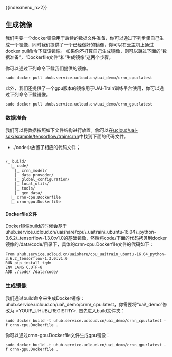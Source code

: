 {{indexmenu_n>2}}

## 生成镜像

我们需要一个docker镜像用于后续的数据文件准备，你可以通过下列步骤自己生成一个镜像，同时我们提供了一个已经做好的镜像，你可以在云主机上通过docker
pull命令下载该镜像。 如果你不打算自己生成镜像，则可以跳过下面的“数据准备”，“Dockerfile文件”和“生成镜像”这两个步骤。

你可以通过下列命令下载我们提供的镜像。

    sudo docker pull uhub.service.ucloud.cn/uai_demo/crnn_cpu:latest

此外，我们还提供了一个gpu版本的镜像用于UAI-Train训练平台使用，你可以通过下列命令下载镜像。

    sudo docker pull uhub.service.ucloud.cn/uai_demo/crnn_gpu:latest

### 数据准备

我们可以将数据按照如下文件结构进行放置。你可以在[ucloud/uai-sdk/example/tensorflow/train/crnn](https://github.com/ucloud/uai-sdk/tree/master/examples/tensorflow/train/crnn)中找到下面的代码文件。

  - ./code中放置了相应的代码文件；



``` 

/_ build/
  |_ code/
    |_ crnn_model/
    |_ data_provoder/
    |_ global_configuration/
    |_ local_utils/
    |_ tools/
    |_ gen_data/
  |_ crnn-cpu.Dockerfile
  |_ crnn-gpu.Dockerfile
```

#### Dockerfile文件

Docker镜像build的时候会基于uhub.service.ucloud.cn/uaishare/cpu\\\_uaitrain\\\_ubuntu-16.04\\\_python-3.6.2\\\_tensorflow-1.3.0:v1.0的基础镜像，然后将code/下面的代码拷贝到docker镜像的/data/code/目录下，具体的crnn-cpu.Dockerfile文件的代码如下：

    From uhub.service.ucloud.cn/uaishare/cpu_uaitrain_ubuntu-16.04_python-3.6.2_tensorflow-1.3.0:v1.0
    RUN pip install tqdm
    ENV LANG C.UTF-8
    ADD ./code/ /data/code/

### 生成镜像

我们通过build命令来生成Docker镜像：uhub.service.ucloud.cn/uai\\\_demo/crnn\\\_cpu:latest，你需要将“uai\\\_demo”修改为
\<YOUR\\\_UHUB\\\_REGISTRY\>. 首先进入build文件夹：

    sudo docker build -t uhub.service.ucloud.cn/uai_demo/crnn_cpu:latest -f crnn-cpu.Dockerfile .

你可以通过crnn-gpu.Dockerfile文件生成gpu镜像：

    sudo docker build -t uhub.service.ucloud.cn/uai_demo/crnn_gpu:latest -f crnn-gpu.Dockerfile .

